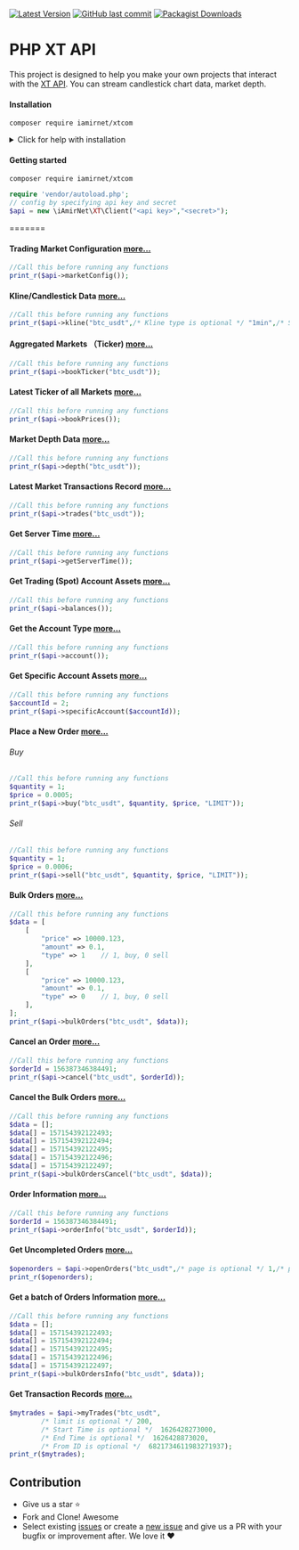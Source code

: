 [![Latest Version](https://img.shields.io/github/release/iamirnet/xt.com.svg?style=flat-square)](https://github.com/iamirnet/xt.com/releases)
[![GitHub last commit](https://img.shields.io/github/last-commit/iamirnet/xt.com.svg?style=flat-square)](#)
[![Packagist Downloads](https://img.shields.io/packagist/dt/iamirnet/xtcom.svg?style=flat-square)](https://packagist.org/packages/iamirnet/xtcom)

# PHP XT API
This project is designed to help you make your own projects that interact with the [XT API](https://doc.xt.com/). You can stream candlestick chart data, market depth.

#### Installation
```
composer require iamirnet/xtcom
```
<details>
 <summary>Click for help with installation</summary>

## Install Composer
If the above step didn't work, install composer and try again.
#### Debian / Ubuntu
```
sudo apt-get install curl php-curl
curl -s http://getcomposer.org/installer | php
php composer.phar install
```
Composer not found? Use this command instead:
```
php composer.phar require "iamirnet/xtcom"
```

#### Installing on Windows
Download and install composer:
1. https://getcomposer.org/download/
2. Create a folder on your drive like C:\iAmirNet\XT
3. Run command prompt and type `cd C:\iAmirNet\XT`
4. ```composer require iamirnet/xtcom```
5. Once complete copy the vendor folder into your project.

</details>

#### Getting started
`composer require iamirnet/xtcom`
```php
require 'vendor/autoload.php';
// config by specifying api key and secret
$api = new \iAmirNet\XT\Client("<api key>","<secret>");
```


=======
#### Trading Market Configuration [more...](https://doc.xt.com/#quotesgetMarketConfig)
```php
//Call this before running any functions
print_r($api->marketConfig());
```

#### Kline/Candlestick Data [more...](https://doc.xt.com/#quotesgetKLine)
```php
//Call this before running any functions
print_r($api->kline("btc_usdt",/* Kline type is optional */ "1min",/* Since is optional */  0));
```

#### Aggregated Markets （Ticker) [more...](https://doc.xt.com/#quotesgetTicker)
```php
//Call this before running any functions
print_r($api->bookTicker("btc_usdt"));
```

#### Latest Ticker of all Markets [more...](https://doc.xt.com/#quotesgetTickers)
```php
//Call this before running any functions
print_r($api->bookPrices());
```

#### Market Depth Data [more...](https://doc.xt.com/#quotesgetDepth)
```php
//Call this before running any functions
print_r($api->depth("btc_usdt"));
```

#### Latest Market Transactions Record [more...](https://doc.xt.com/#quotesgetTrades)
```php
//Call this before running any functions
print_r($api->trades("btc_usdt"));
```

#### Get Server Time [more...](https://doc.xt.com/#tradegetServerTime)
```php
//Call this before running any functions
print_r($api->getServerTime());
```

#### Get Trading (Spot) Account Assets [more...](https://doc.xt.com/#tradegetBalance)
```php
//Call this before running any functions
print_r($api->balances());
```

#### Get the Account Type [more...](https://doc.xt.com/#tradegetAccounts)
```php
//Call this before running any functions
print_r($api->account());
```

#### Get Specific Account Assets [more...](https://doc.xt.com/#tradegetFunds)
```php
//Call this before running any functions
$accountId = 2;
print_r($api->specificAccount($accountId));
```

#### Place a New Order [more...](https://doc.xt.com/#tradeorder)
###### Buy
```php
//Call this before running any functions
$quantity = 1;
$price = 0.0005;
print_r($api->buy("btc_usdt", $quantity, $price, "LIMIT"));
```

###### Sell
```php
//Call this before running any functions
$quantity = 1;
$price = 0.0006;
print_r($api->sell("btc_usdt", $quantity, $price, "LIMIT"));
```

#### Bulk Orders [more...](https://doc.xt.com/#tradebatchOrder)
```php
//Call this before running any functions
$data = [
    [
        "price" => 10000.123,
        "amount" => 0.1,
        "type" => 1    // 1, buy, 0 sell
    ],
    [
        "price" => 10000.123,
        "amount" => 0.1,
        "type" => 0    // 1, buy, 0 sell
    ],
];
print_r($api->bulkOrders("btc_usdt", $data));
```

#### Cancel an Order [more...](https://doc.xt.com/#tradecancel)
```php
//Call this before running any functions
$orderId = 156387346384491;
print_r($api->cancel("btc_usdt", $orderId));
```

#### Cancel the Bulk Orders [more...](https://doc.xt.com/#tradebatchCancel)
```php
//Call this before running any functions
$data = [];
$data[] = 157154392122493;
$data[] = 157154392122494;
$data[] = 157154392122495;
$data[] = 157154392122496;
$data[] = 157154392122497;
print_r($api->bulkOrdersCancel("btc_usdt", $data));
```

#### Order Information [more...](https://doc.xt.com/#tradegetOrder)
```php
//Call this before running any functions
$orderId = 156387346384491;
print_r($api->orderInfo("btc_usdt", $orderId));
```

#### Get Uncompleted Orders [more...](https://doc.xt.com/#tradegetOpenOrders)
```php
$openorders = $api->openOrders("btc_usdt",/* page is optional */ 1,/* pageSize is optional */  10);
print_r($openorders);
```

#### Get a batch of Orders Information [more...](https://doc.xt.com/#tradegetBatchOrders)
```php
//Call this before running any functions
$data = [];
$data[] = 157154392122493;
$data[] = 157154392122494;
$data[] = 157154392122495;
$data[] = 157154392122496;
$data[] = 157154392122497;
print_r($api->bulkOrdersInfo("btc_usdt", $data));
```

#### Get Transaction Records [more...](https://doc.xt.com/#trademyTrades)
```php
$mytrades = $api->myTrades("btc_usdt",
        /* limit is optional */ 200,
        /* Start Time is optional */  1626428273000,
        /* End Time is optional */  1626428873020,
        /* From ID is optional */  6821734611983271937);
print_r($mytrades);
```

## Contribution
- Give us a star :star:
- Fork and Clone! Awesome
- Select existing [issues](https://github.com/iamirnet/xt.com/issues) or create a [new issue](https://github.com/iamirnet/xt.com/issues/new) and give us a PR with your bugfix or improvement after. We love it ❤️